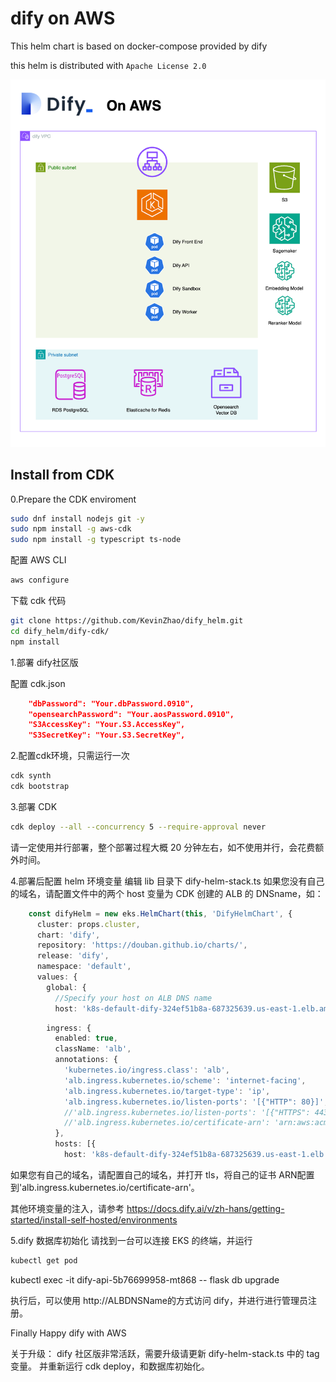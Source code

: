 # dify on AWS

This helm chart is based on docker-compose provided by dify

this helm is distributed with `Apache License 2.0`

![Deployment Architecture](https://github.com/KevinZhao/dify_helm/blob/main/doc/Architecture.png?raw=true)

## Install from CDK

0.Prepare the CDK enviroment
```bash
sudo dnf install nodejs git -y
sudo npm install -g aws-cdk 
sudo npm install -g typescript ts-node
```

配置 AWS CLI
```bash
aws configure
```

下载 cdk 代码
```bash
git clone https://github.com/KevinZhao/dify_helm.git
cd dify_helm/dify-cdk/
npm install
```

1.部署 dify社区版

配置 cdk.json
```json
    "dbPassword": "Your.dbPassword.0910",
    "opensearchPassword": "Your.aosPassword.0910",
    "S3AccessKey": "Your.S3.AccessKey",
    "S3SecretKey": "Your.S3.SecretKey",
```

2.配置cdk环境，只需运行一次
```bash
cdk synth
cdk bootstrap
```

3.部署 CDK
```bash
cdk deploy --all --concurrency 5 --require-approval never
```
请一定使用并行部署，整个部署过程大概 20 分钟左右，如不使用并行，会花费额外时间。

4.部署后配置 helm 环境变量
编辑 lib 目录下 dify-helm-stack.ts
如果您没有自己的域名，请配置文件中的两个 host 变量为 CDK 创建的 ALB 的 DNSname，如：
```ts
    const difyHelm = new eks.HelmChart(this, 'DifyHelmChart', {
      cluster: props.cluster,
      chart: 'dify',
      repository: 'https://douban.github.io/charts/',
      release: 'dify',
      namespace: 'default',
      values: {
        global: {
          //Specify your host on ALB DNS name
          host: 'k8s-default-dify-324ef51b8a-687325639.us-east-1.elb.amazonaws.com',
```
```ts
        ingress: {
          enabled: true,
          className: 'alb',
          annotations: {
            'kubernetes.io/ingress.class': 'alb',
            'alb.ingress.kubernetes.io/scheme': 'internet-facing',
            'alb.ingress.kubernetes.io/target-type': 'ip',
            'alb.ingress.kubernetes.io/listen-ports': '[{"HTTP": 80}]',
            //'alb.ingress.kubernetes.io/listen-ports': '[{"HTTPS": 443}]',
            //'alb.ingress.kubernetes.io/certificate-arn': 'arn:aws:acm:ap-southeast-1:788668107894:certificate/6404aaf8-6051-4637-8d93-d948932b18b6',
          },
          hosts: [{
            host: 'k8s-default-dify-324ef51b8a-687325639.us-east-1.elb.amazonaws.com',
```

如果您有自己的域名，请配置自己的域名，并打开 tls，将自己的证书 ARN配置到'alb.ingress.kubernetes.io/certificate-arn'。


其他环境变量的注入，请参考 https://docs.dify.ai/v/zh-hans/getting-started/install-self-hosted/environments

5.dify 数据库初始化
请找到一台可以连接 EKS 的终端，并运行
```bash
kubectl get pod
```

kubectl exec -it dify-api-5b76699958-mt868 -- flask db upgrade

执行后，可以使用 http://ALBDNSName的方式访问 dify，并进行进行管理员注册。

Finally
Happy dify with AWS

关于升级：
dify 社区版非常活跃，需要升级请更新 dify-helm-stack.ts 中的 tag 变量。
并重新运行 cdk deploy，和数据库初始化。
